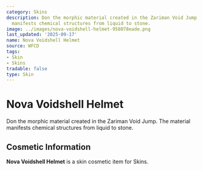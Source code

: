 ```yaml
---
category: Skins
description: Don the morphic material created in the Zariman Void Jump. The material
  manifests chemical structures from liquid to stone.
image: ../images/nova-voidshell-helmet-958078eade.png
last_updated: '2025-09-17'
name: Nova Voidshell Helmet
source: WFCD
tags:
- Skin
- Skins
tradable: false
type: Skin
---
```


# Nova Voidshell Helmet

Don the morphic material created in the Zariman Void Jump. The material manifests chemical structures from liquid to stone.

## Cosmetic Information

**Nova Voidshell Helmet** is a skin cosmetic item for Skins.

